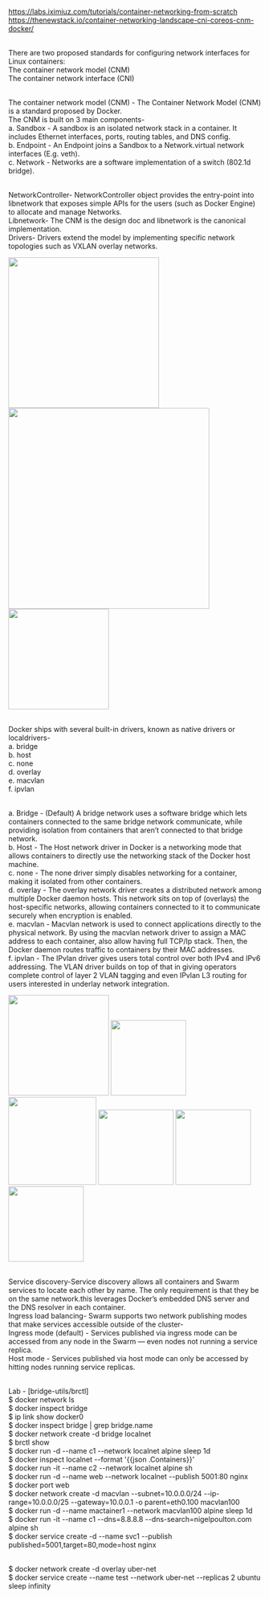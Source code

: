 https://labs.iximiuz.com/tutorials/container-networking-from-scratch
https://thenewstack.io/container-networking-landscape-cni-coreos-cnm-docker/


</br>There are two proposed standards for configuring network interfaces for Linux containers:
  </br>The container network model (CNM) 
  </br>The container network interface (CNI)

</br>The container network model (CNM) - The Container Network Model (CNM) is a standard proposed by Docker.
  </br>The CNM is built on 3 main components-
  </br> a. Sandbox - A sandbox is an isolated network stack in a container. It includes Ethernet interfaces, ports, routing tables, and DNS config.
  </br> b. Endpoint - An Endpoint joins a Sandbox to a Network.virtual network interfaces (E.g. veth). 
  </br> c. Network - Networks are a software implementation of a switch (802.1d bridge).
  


</br> NetworkController- NetworkController object provides the entry-point into libnetwork that exposes simple APIs for the users (such as Docker Engine) to allocate and manage Networks.
</br> Libnetwork- The CNM is the design doc and libnetwork is the canonical implementation.
</br> Drivers- Drivers extend the model by implementing specific network topologies such as VXLAN overlay networks.

<img src="https://github.com/user-attachments/assets/191cf229-fb09-4fce-9eee-114b3203ded0" width="300">
<img src="https://github.com/user-attachments/assets/3a3fe48c-968e-4660-aa4a-b01aea24523a" width="400">
<img src="https://github.com/user-attachments/assets/82357dc6-c82e-48dc-8179-5873a7bf918d" width="200">

 </br>Docker ships with several built-in drivers, known as native drivers or localdrivers-
 </br>a. bridge 
 </br>b. host
 </br>c. none
 </br>d. overlay
 </br>e. macvlan 
 </br>f. ipvlan
  
</br>a. Bridge - (Default) A bridge network uses a software bridge which lets containers connected to the same bridge network communicate, while providing isolation from containers that aren’t connected to that bridge network.
</br>b. Host - The Host network driver in Docker is a networking mode that allows containers to directly use the networking stack of the Docker host machine.
</br>c. none - The none driver simply disables networking for a container, making it isolated from other containers.
</br>d. overlay - The overlay network driver creates a distributed network among multiple Docker daemon hosts. This network sits on top of (overlays) the host-specific networks, allowing containers connected to it to communicate securely when encryption is enabled.
</br>e. macvlan - Macvlan network is used to connect applications directly to the physical network. By using the macvlan network driver to assign a MAC address to each container, also allow having full TCP/Ip stack. Then, the Docker daemon routes traffic to containers by their MAC addresses. 
</br>f. ipvlan - The IPvlan driver gives users total control over both IPv4 and IPv6 addressing. The VLAN driver builds on top of that in giving operators complete control of layer 2 VLAN tagging and even IPvlan L3 routing for users interested in underlay network integration.

<img src="https://github.com/user-attachments/assets/d53bba7e-18d7-4cff-9ca1-94da6baca8b8" width="200">
<img src="https://github.com/user-attachments/assets/4c37983e-10dc-45ac-8117-8cb8acafb8c2" width="150">
<img src="https://github.com/user-attachments/assets/36a5d5b5-9faf-46ea-952c-3f5983e5ee0f" width="175">
<img src="https://github.com/user-attachments/assets/38e2567f-1c32-4a2c-b81f-a5884b34821e" width="150">
<img src="https://github.com/user-attachments/assets/beec175b-a0b1-4fea-be45-8a370ea45a3a" width="150">
<img src="https://github.com/user-attachments/assets/6b333811-d601-4f7d-bc09-cf68fd686079" width="150">

</br>Service discovery-Service discovery allows all containers and Swarm services to locate each other by name. The only requirement is that they be on the same network.this leverages Docker’s embedded DNS server and the DNS resolver in each container.
</br>Ingress load balancing- Swarm supports two network publishing modes that make services accessible outside of the cluster-
  </br>Ingress mode (default) -  Services published via ingress mode can be accessed from any node in the Swarm — even nodes not running a service replica. 
  </br>Host mode -  Services published via host mode can only be accessed by hitting nodes running service replicas.

  </br>Lab - [bridge-utils/brctl]
 </br> $ docker network ls 
 </br> $ docker inspect bridge
 </br> $ ip link show docker0 
 </br> $ docker inspect bridge | grep bridge.name 
 </br> $ docker network create -d bridge localnet
 </br> $ brctl show 
 </br> $ docker run -d --name c1 --network localnet alpine sleep 1d 
 </br> $ docker inspect localnet --format '{{json .Containers}}' 
 </br> $ docker run -it --name c2 --network localnet alpine sh 
 </br> $ docker run -d --name web --network localnet --publish 5001:80 nginx
 </br> $ docker port web 
 </br> $ docker network create -d macvlan --subnet=10.0.0.0/24 --ip-range=10.0.0.0/25 --gateway=10.0.0.1 -o parent=eth0.100 macvlan100 
 </br> $ docker run -d --name mactainer1 --network macvlan100 alpine sleep 1d 
 </br> $ docker run -it --name c1 --dns=8.8.8.8 --dns-search=nigelpoulton.com alpine sh
</br>  $ docker service create -d --name svc1 --publish published=5001,target=80,mode=host nginx 

</br>  $ docker network create -d overlay uber-net 
</br>  $ docker service create --name test --network uber-net --replicas 2 ubuntu sleep infinity 

   

   
 

